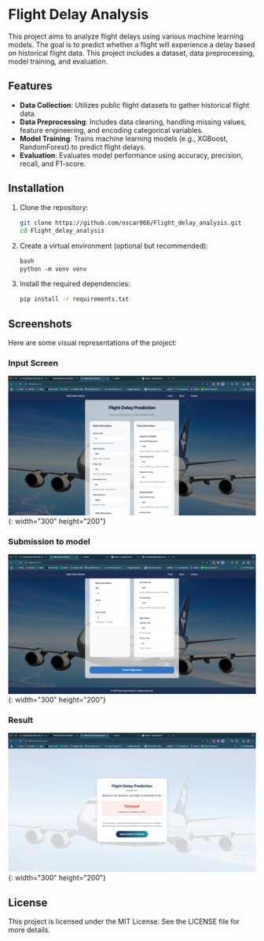 # Flight Delay Analysis

This project aims to analyze flight delays using various machine learning models. The goal is to predict whether a flight will experience a delay based on historical flight data. This project includes a dataset, data preprocessing, model training, and evaluation.

## Features
- **Data Collection**: Utilizes public flight datasets to gather historical flight data.
- **Data Preprocessing**: Includes data cleaning, handling missing values, feature engineering, and encoding categorical variables.
- **Model Training**: Trains machine learning models (e.g., XGBoost, RandomForest) to predict flight delays.
- **Evaluation**: Evaluates model performance using accuracy, precision, recall, and F1-score.

## Installation
1. Clone the repository:
   ```bash
   git clone https://github.com/oscar066/Flight_delay_analysis.git
   cd Flight_delay_analysis
   ```

2. Create a virtual environment (optional but recommended):
    ```
    bash 
    python -m venv venv
    ```

3. Install the required dependencies:
    ```bash
    pip install -r requirements.txt
    ```

## Screenshots
Here are some visual representations of the project:

### Input Screen 
![Screenshot 1](images/newimage1.png){: width="300" height="200"}

### Submission to model 
![Screenshot 2](images/newimage2.png){: width="300" height="200"}

### Result
![Screenshot 3](images/newimage3.png){: width="300" height="200"}

## License
This project is licensed under the MIT License. See the LICENSE file for more details.


